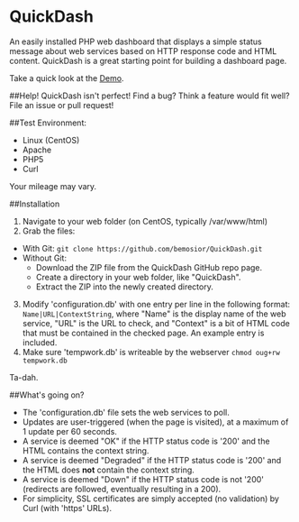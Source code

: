 QuickDash
=========

An easily installed PHP web dashboard that displays a simple status message about web services based on HTTP response code and HTML content. QuickDash is a great starting point for building a dashboard page.

Take a quick look at the [Demo](https://bmosior.com/qd).

##Help!
QuickDash isn't perfect! Find a bug? Think a feature would fit well? File an issue or pull request!

##Test Environment:
* Linux (CentOS)
* Apache
* PHP5
* Curl

Your mileage may vary.

##Installation
1. Navigate to your web folder (on CentOS, typically /var/www/html)
2. Grab the files:
  * With Git:
    ```git clone https://github.com/bemosior/QuickDash.git```
  * Without Git: 
     * Download the ZIP file from the QuickDash GitHub repo page.
     * Create a directory in your web folder, like "QuickDash".
     * Extract the ZIP into the newly created directory.
3. Modify 'configuration.db' with one entry per line in the following format: ```Name|URL|ContextString```, where "Name" is the display name of the web service, "URL" is the URL to check, and "Context" is a bit of HTML code that must be contained in the checked page. An example entry is included.
4. Make sure 'tempwork.db' is writeable by the webserver ```chmod oug+rw tempwork.db```

Ta-dah.

##What's going on?
* The 'configuration.db' file sets the web services to poll. 
* Updates are user-triggered (when the page is visited), at a maximum of 1 update per 60 seconds.
* A service is deemed "OK" if the HTTP status code is '200' and the HTML contains the context string.
* A service is deemed "Degraded" if the HTTP status code is '200' and the HTML does **not** contain the context string.
* A service is deemed "Down" if the HTTP status code is not '200' (redirects are followed, eventually resulting in a 200).
* For simplicity, SSL certificates are simply accepted (no validation) by Curl (with 'https' URLs).
